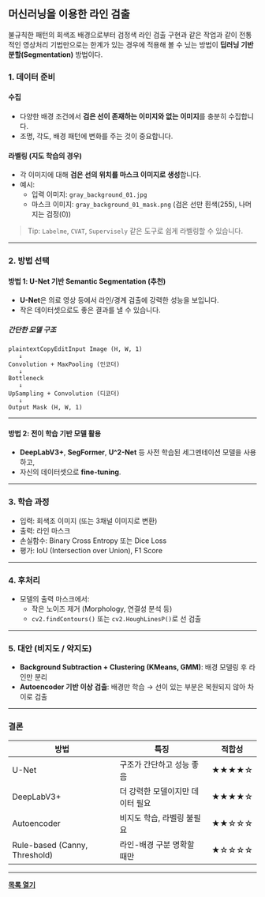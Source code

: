 ## 머신러닝을 이용한 라인 검출

불규칙한 패턴의 회색조 배경으로부터 검정색 라인 검출 구현과 같은 작업과 같이 전통적인 영상처리 기법만으로는 한계가 있는 경우에 적용해 볼 수 닜는 방법이 **딥러닝 기반 분할(Segmentation)** 방법이다.

### 1. 데이터 준비

#### 수집

- 다양한 배경 조건에서 **검은 선이 존재하는 이미지와 없는 이미지**를 충분히 수집합니다.
- 조명, 각도, 배경 패턴에 변화를 주는 것이 중요합니다.

#### 라벨링 (지도 학습의 경우)

- 각 이미지에 대해 **검은 선의 위치를 마스크 이미지로 생성**합니다.
- 예시:
  - 입력 이미지: `gray_background_01.jpg`
  - 마스크 이미지: `gray_background_01_mask.png` (검은 선만 흰색(255), 나머지는 검정(0))

> Tip: `Labelme`, `CVAT`, `Supervisely` 같은 도구로 쉽게 라벨링할 수 있습니다.

------

### 2. 방법 선택

#### 방법 1: U-Net 기반 Semantic Segmentation (추천)

- **U-Net**은 의료 영상 등에서 라인/경계 검출에 강력한 성능을 보입니다.
- 작은 데이터셋으로도 좋은 결과를 낼 수 있습니다.

##### 간단한 모델 구조

```
plaintextCopyEditInput Image (H, W, 1)
   ↓
Convolution + MaxPooling (인코더)
   ↓
Bottleneck
   ↓
UpSampling + Convolution (디코더)
   ↓
Output Mask (H, W, 1)
```

------

#### 방법 2: 전이 학습 기반 모델 활용

- **DeepLabV3+**, **SegFormer**, **U^2-Net** 등 사전 학습된 세그멘테이션 모델을 사용하고,
- 자신의 데이터셋으로 **fine-tuning**.

------

### 3. 학습 과정

- 입력: 회색조 이미지 (또는 3채널 이미지로 변환)
- 출력: 라인 마스크
- 손실함수: Binary Cross Entropy 또는 Dice Loss
- 평가: IoU (Intersection over Union), F1 Score

------

### 4. 후처리

- 모델의 출력 마스크에서:
  - 작은 노이즈 제거 (Morphology, 연결성 분석 등)
  - `cv2.findContours()` 또는 `cv2.HoughLinesP()`로 선 검출

------

### 5. 대안 (비지도 / 약지도)

- **Background Subtraction + Clustering (KMeans, GMM)**: 배경 모델링 후 라인만 분리
- **Autoencoder 기반 이상 검출**: 배경만 학습 → 선이 있는 부분은 복원되지 않아 차이로 검출

------

### 결론

| 방법                          | 특징                             | 적합성 |
| ----------------------------- | -------------------------------- | ------ |
| U-Net                         | 구조가 간단하고 성능 좋음        | ★★★★☆  |
| DeepLabV3+                    | 더 강력한 모델이지만 데이터 필요 | ★★★★☆  |
| Autoencoder                   | 비지도 학습, 라벨링 불필요       | ★★☆☆☆  |
| Rule-based (Canny, Threshold) | 라인-배경 구분 명확할 때만       | ★☆☆☆☆  |



------



















**[목록 열기](../README.md)** 
